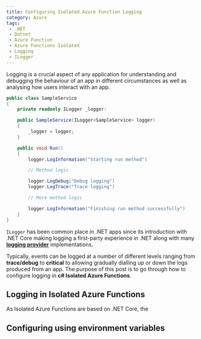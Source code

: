 ```yaml
---
title: Configuring Isolated Azure Function Logging
category: Azure
tags:
 - .NET
 - Dotnet
 - Azure Function
 - Azure Functions Isolated
 - Logging
 - ILogger
---
```


Logging is a crucial aspect of any application for understanding and debugging the behaviour of an app in different circumstances as well as analysing how users interact with an app.

``` cs
public class SampleService
{
    private readonly ILogger _logger:

    public SampleService(ILogger<SampleService> logger)
    {
        _logger = logger;
    }

    public void Run()
    {
        logger.LogInformation("Starting run method")

        // Method logic

        logger.LogDebug("Debug logging")
        logger.LogTrace("Trace logging")

        // More method logic

        logger.LogInformation("Finishing run method successfully")
    }
}
```

`ILogger` has been common place in .NET apps since its introduction with .NET Core making logging a first-party experience in .NET along with many **[logging provider](https://learn.microsoft.com/en-us/dotnet/core/extensions/logging-providers#third-party-logging-providers)** implementations.

Typically, events can be logged at a number of different levels ranging from **trace/debug** to **critical** to allowing gradually dialling up or down the logs produced from an app. The purpose of this post is to go through how to configure logging in **c# Isolated Azure Functions**.

## Logging in Isolated Azure Functions

As Isolated Azure Functions are based on .NET Core, the  

## Configuring using environment variables
